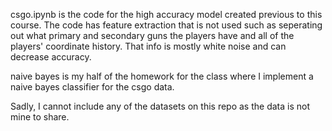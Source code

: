 csgo.ipynb is the code for the high accuracy model created previous to this course. The code has feature extraction that is not used such as seperating out what primary and secondary guns the players have and all of the players' coordinate history. That info is mostly white noise and can decrease accuracy. 

naive bayes is my half of the homework for the class where I implement a naive bayes classifier for the csgo data. 

Sadly, I cannot include any of the datasets on this repo as the data is not mine to share. 

